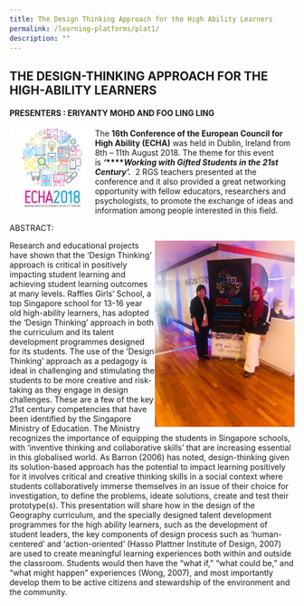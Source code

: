 ```yaml
---
title: The Design Thinking Approach for the High Ability Learners
permalink: /learning-platforms/plat1/
description: ""
---
```

## THE DESIGN-THINKING APPROACH FOR THE HIGH-ABILITY LEARNERS

#### PRESENTERS : ERIYANTY MOHD AND FOO LING LING

<img src="/images/ECHA pic.png" style="width:30%" align=left>

The **16th Conference of the European Council for High Ability (ECHA)** was held in Dublin, Ireland from 8th – 11th August 2018. The theme for this event is **_‘_****_Working with Gifted Students in the 21st Century’._**  2 RGS teachers presented at the conference and it also provided a great networking opportunity with fellow educators, researchers and psychologists, to promote the exchange of ideas and information among people interested in this field.

ABSTRACT:

<img src="/images/IMG-20181203-WA0001.jpg" style="width:49%" align=right>

Research and educational projects have shown that the ‘Design Thinking’ approach is critical in positively impacting student learning and achieving student learning outcomes at many levels. Raffles Girls’ School, a top Singapore school for 13-16 year old high-ability learners, has adopted the ‘Design Thinking’ approach in both the curriculum and its talent development programmes designed for its students. The use of the ‘Design Thinking’ approach as a pedagogy is ideal in challenging and stimulating the students to be more creative and risk-taking as they engage in design challenges. These are a few of the key 21st century competencies that have been identified by the Singapore Ministry of Education. The Ministry recognizes the importance of equipping the students in Singapore schools, with ‘inventive thinking and collaborative skills’ that are increasing essential in this globalised world. As Barron (2006) has noted, design-thinking given its solution-based approach has the potential to impact learning positively for it involves critical and creative thinking skills in a social context where students collaboratively immerse themselves in an issue of their choice for investigation, to define the problems, ideate solutions, create and test their prototype(s). This presentation will share how in the design of the Geography curriculum, and the specially designed talent development programmes for the high ability learners, such as the development of student leaders, the key components of design process such as ‘human-centered’ and ‘action-oriented’ (Hasso Plattner Institute of Design, 2007) are used to create meaningful learning experiences both within and outside the classroom. Students would then have the “what if,” “what could be,” and “what might happen” experiences (Wong, 2007), and most importantly develop them to be active citizens and stewardship of the environment and the community.